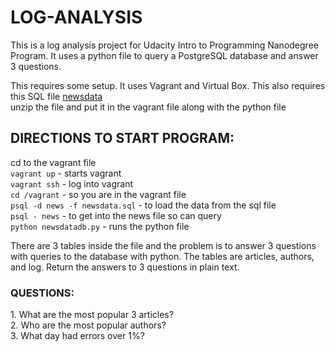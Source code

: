 
<h1>LOG-ANALYSIS</h1>

This is a log analysis project for Udacity Intro to Programming Nanodegree Program.
It uses a python file to query a PostgreSQL database 
and answer 3 questions. 

This requires some setup.  It uses Vagrant and Virtual Box.   This also requires
this SQL file [newsdata](https://d17h27t6h515a5.cloudfront.net/topher/2016/August/57b5f748_newsdata/newsdata.zip)<br>
unzip the file and put it in the vagrant file along with the python file

<h2>DIRECTIONS TO START PROGRAM:</h2>

cd to the vagrant file<br>
`vagrant up` - starts vagrant<br>
`vagrant ssh`  - log into vagrant<br>
`cd /vagrant`  - so you are in the vagrant file<br>
`psql -d news -f newsdata.sql`  - to load the data from the sql file<br>
`psql - news`  - to get into the news file so can query<br>
`python newsdatadb.py`  - runs the python file

There are 3 tables inside the file and the problem is to answer 3 questions with queries to the 
database with python. The tables are articles, authors, and log.  Return the answers to 3 questions
in plain text.

<h3>QUESTIONS:</h3>
1.  What are the most popular 3 articles?<br>
2.  Who are the most popular authors?<br>
3.  What day had errors over 1%?
